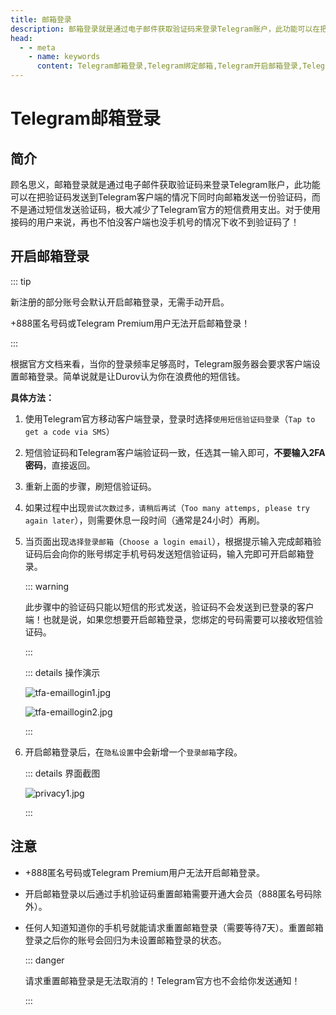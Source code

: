 ```yaml
---
title: 邮箱登录
description: 邮箱登录就是通过电子邮件获取验证码来登录Telegram账户，此功能可以在把验证码发送到Telegram客户端的情况下同时向邮箱发送一份验证码。本文介绍了如何开启Telegram邮箱登录，以及有关注意事项。访问TGwiki - Telegram知识库，了解更多Telegram使用技巧。
head:
  - - meta
    - name: keywords
      content: Telegram邮箱登录,Telegram绑定邮箱,Telegram开启邮箱登录,Telegram设置登录邮箱,TG邮箱登录,TG绑定邮箱,TG开启邮箱登录,TG设置登录邮箱,电报邮箱登录,电报绑定邮箱,电报开源邮箱登录,电报设置登录邮箱,TGwiki,Telegram知识库
---
```


# Telegram邮箱登录

## 简介

顾名思义，邮箱登录就是通过电子邮件获取验证码来登录Telegram账户，此功能可以在把验证码发送到Telegram客户端的情况下同时向邮箱发送一份验证码，而不是通过短信发送验证码，极大减少了Telegram官方的短信费用支出。对于使用接码的用户来说，再也不怕没客户端也没手机号的情况下收不到验证码了！

## 开启邮箱登录

::: tip

新注册的部分账号会默认开启邮箱登录，无需手动开启。

+888匿名号码或Telegram Premium用户无法开启邮箱登录！

:::

根据官方文档来看，当你的登录频率足够高时，Telegram服务器会要求客户端设置邮箱登录。简单说就是让Durov认为你在浪费他的短信钱。

**具体方法：**

1. 使用Telegram官方移动客户端登录，登录时选择`使用短信验证码登录`（`Tap to get a code via SMS`）

2. 短信验证码和Telegram客户端验证码一致，任选其一输入即可，**不要输入2FA密码**，直接返回。

3. 重新上面的步骤，刷短信验证码。

4. 如果过程中出现`尝试次数过多，请稍后再试`（`Too many attemps, please try again later`），则需要休息一段时间（通常是24小时）再刷。

5. 当页面出现`选择登录邮箱`（`Choose a login email`），根据提示输入完成邮箱验证码后会向你的账号绑定手机号码发送短信验证码，输入完即可开启邮箱登录。

   ::: warning

   此步骤中的验证码只能以短信的形式发送，验证码不会发送到已登录的客户端！也就是说，如果您想要开启邮箱登录，您绑定的号码需要可以接收短信验证码。

   :::

   ::: details 操作演示

   ![tfa-emaillogin1.jpg](https://cdn.jsdelivr.net/gh/tgwiki/images/tfa/emaillogin1.jpg)

   ![tfa-emaillogin2.jpg](https://cdn.jsdelivr.net/gh/tgwiki/images/tfa/emaillogin2.jpg)

   :::

6. 开启邮箱登录后，在`隐私设置`中会新增一个`登录邮箱`字段。

   ::: details 界面截图

   ![privacy1.jpg](https://cdn.jsdelivr.net/gh/tgwiki/images/tfa/privacy1.jpg)

   :::

## 注意

- +888匿名号码或Telegram Premium用户无法开启邮箱登录。
- 开启邮箱登录以后通过手机验证码重置邮箱需要开通大会员（888匿名号码除外）。

- 任何人知道知道你的手机号就能请求重置邮箱登录（需要等待7天）。重置邮箱登录之后你的账号会回归为未设置邮箱登录的状态。

  ::: danger

  请求重置邮箱登录是无法取消的！Telegram官方也不会给你发送通知！

  :::
